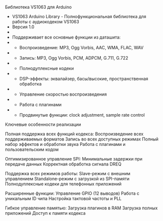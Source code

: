 Библиотека VS1063 для Arduino
 
 * VS1063 Arduino Library - Полнофункциональная библиотека для работы с аудиокодеком VS1063
 * Версия 1.0
 * 
 * Поддерживает все основные функции из даташита:
 * - Воспроизведение: MP3, Ogg Vorbis, AAC, WMA, FLAC, WAV
 * - Запись: MP3, Ogg Vorbis, PCM, ADPCM, G.711, G.722
 * - Полнодуплексные кодеки
 * - DSP-эффекты: эквалайзер, басы/высокие, пространственная обработка
 * - Управление скоростью воспроизведения
 * - Работа с плагинами
 * - Продвинутые функции: clock adjustment, sample rate control

 Ключевые особенности реализации
 
Полная поддержка всех функций кодекса:
Воспроизведение всех поддерживаемых форматов
Запись во всех доступных режимах
Полный набор эффектов и обработки звука
Работа с плагинами и пользовательским кодом

Оптимизированное управление SPI:
Минимальные задержки при передаче данных
Корректная обработка сигнала DREQ

Поддержка всех режимов работы:
Slave-режим с внешним управлением
Standalone-режим с загрузкой из SPI-памяти
Полнодуплексные кодеки для телефонных приложений

Расширенные функции:
Управление GPIO (12 выводов)
Работа с уникальным ID чипа
Настройка тактовой частоты и PLL

Гибкое управление памятью:
Загрузка плагинов в RAM
Загрузка полных приложений
Доступ к памяти кодекса
